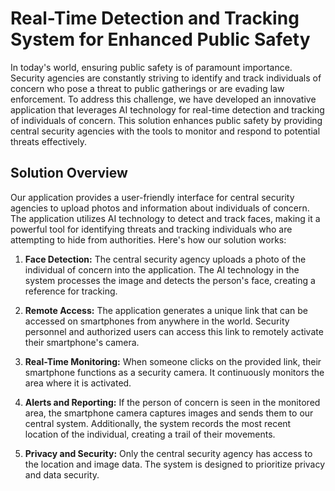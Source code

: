 # Real-Time Detection and Tracking System for Enhanced Public Safety

In today's world, ensuring public safety is of paramount importance. Security agencies are constantly striving to identify and track individuals of concern who pose a threat to public gatherings or are evading law enforcement. To address this challenge, we have developed an innovative application that leverages AI technology for real-time detection and tracking of individuals of concern. This solution enhances public safety by providing central security agencies with the tools to monitor and respond to potential threats effectively.

## Solution Overview

Our application provides a user-friendly interface for central security agencies to upload photos and information about individuals of concern. The application utilizes AI technology to detect and track faces, making it a powerful tool for identifying threats and tracking individuals who are attempting to hide from authorities. Here's how our solution works:

1. **Face Detection:** The central security agency uploads a photo of the individual of concern into the application. The AI technology in the system processes the image and detects the person's face, creating a reference for tracking.

2. **Remote Access:** The application generates a unique link that can be accessed on smartphones from anywhere in the world. Security personnel and authorized users can access this link to remotely activate their smartphone's camera.

3. **Real-Time Monitoring:** When someone clicks on the provided link, their smartphone functions as a security camera. It continuously monitors the area where it is activated.

4. **Alerts and Reporting:** If the person of concern is seen in the monitored area, the smartphone camera captures images and sends them to our central system. Additionally, the system records the most recent location of the individual, creating a trail of their movements.

5. **Privacy and Security:** Only the central security agency has access to the location and image data. The system is designed to prioritize privacy and data security.
